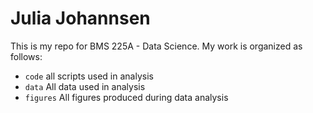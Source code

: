 # Julia Johannsen
 
This is my repo for BMS 225A - Data Science. My work is organized as follows:
- `code` all scripts used in analysis
- `data` All data used in analysis
- `figures` All figures produced during data analysis
